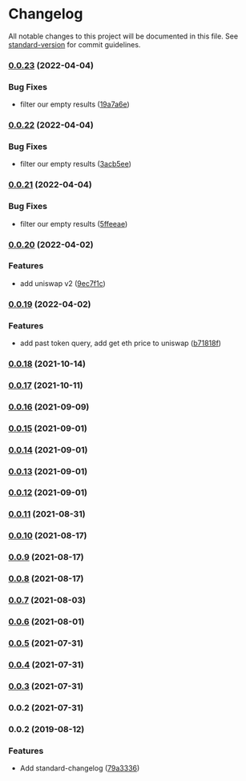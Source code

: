 # Changelog

All notable changes to this project will be documented in this file. See [standard-version](https://github.com/conventional-changelog/standard-version) for commit guidelines.

### [0.0.23](https://github.com/fractional-company/amm-data/compare/v0.0.22...v0.0.23) (2022-04-04)


### Bug Fixes

* filter our empty results ([19a7a6e](https://github.com/fractional-company/amm-data/commit/19a7a6e1dc0a80be7c1485f9f2dc6e2a0c53d91e))

### [0.0.22](https://github.com/fractional-company/amm-data/compare/v0.0.21...v0.0.22) (2022-04-04)


### Bug Fixes

* filter our empty results ([3acb5ee](https://github.com/fractional-company/amm-data/commit/3acb5eef50629228f805dd9f9e2de704ada622cc))

### [0.0.21](https://github.com/fractional-company/amm-data/compare/v0.0.20...v0.0.21) (2022-04-04)


### Bug Fixes

* filter our empty results ([5ffeeae](https://github.com/fractional-company/amm-data/commit/5ffeeae25c124da0a6be6af5fde49297680c5e26))

### [0.0.20](https://github.com/fractional-company/amm-data/compare/v0.0.19...v0.0.20) (2022-04-02)


### Features

* add uniswap v2 ([9ec7f1c](https://github.com/fractional-company/amm-data/commit/9ec7f1c71ab8db251477674be65166163d29dcee))

### [0.0.19](https://github.com/fractional-company/amm-data/compare/v0.0.18...v0.0.19) (2022-04-02)


### Features

* add past token query, add get eth price to uniswap ([b71818f](https://github.com/fractional-company/amm-data/commit/b71818f49544873c7885cea902e02317fd132d01))

### [0.0.18](https://github.com/fractional-company/amm-data/compare/v0.0.17...v0.0.18) (2021-10-14)

### [0.0.17](https://github.com/fractional-company/amm-data/compare/v0.0.16...v0.0.17) (2021-10-11)

### [0.0.16](https://github.com/fractional-company/amm-data/compare/v0.0.15...v0.0.16) (2021-09-09)

### [0.0.15](https://github.com/fractional-company/amm-data/compare/v0.0.14...v0.0.15) (2021-09-01)

### [0.0.14](https://github.com/fractional-company/amm-data/compare/v0.0.13...v0.0.14) (2021-09-01)

### [0.0.13](https://github.com/fractional-company/amm-data/compare/v0.0.12...v0.0.13) (2021-09-01)

### [0.0.12](https://github.com/fractional-company/amm-data/compare/v0.0.11...v0.0.12) (2021-09-01)

### [0.0.11](https://github.com/fractional-company/amm-data/compare/v0.0.10...v0.0.11) (2021-08-31)

### [0.0.10](https://github.com/fractional-company/amm-data/compare/v0.0.9...v0.0.10) (2021-08-17)

### [0.0.9](https://github.com/fractional-company/amm-data/compare/v0.0.8...v0.0.9) (2021-08-17)

### [0.0.8](https://github.com/fractional-company/amm-data/compare/v0.0.7...v0.0.8) (2021-08-17)

### [0.0.7](https://github.com/fractional-company/amm-data/compare/v0.0.6...v0.0.7) (2021-08-03)

### [0.0.6](https://github.com/fractional-company/amm-data/compare/v0.0.5...v0.0.6) (2021-08-01)

### [0.0.5](https://github.com/fractional-company/amm-info/compare/v0.0.4...v0.0.5) (2021-07-31)

### [0.0.4](https://github.com/fractional-company/amm-info/compare/v0.0.3...v0.0.4) (2021-07-31)

### [0.0.3](https://github.com/fractional-company/amm-info/compare/v0.0.2...v0.0.3) (2021-07-31)

### 0.0.2 (2021-07-31)

### 0.0.2 (2019-08-12)


### Features

* Add standard-changelog ([79a3336](https://github.com/mitevpi/node-module-template/commit/79a3336))
